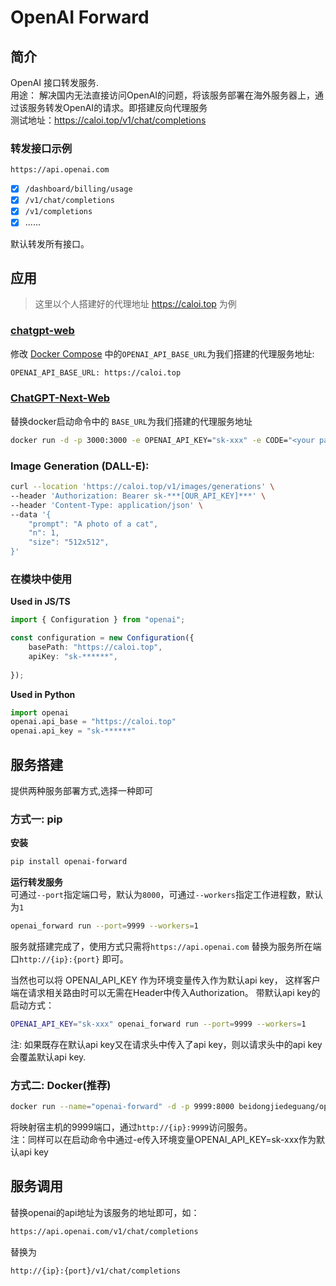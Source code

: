 # OpenAI Forward
## 简介
OpenAI 接口转发服务.   
用途： 
解决国内无法直接访问OpenAI的问题，将该服务部署在海外服务器上，通过该服务转发OpenAI的请求。即搭建反向代理服务  
测试地址：https://caloi.top/v1/chat/completions 

### 转发接口示例
`https://api.openai.com`
- [x] `/dashboard/billing/usage`
- [x] `/v1/chat/completions`
- [x] `/v1/completions`
- [x] ......

默认转发所有接口。

## 应用
> 这里以个人搭建好的代理地址 https://caloi.top 为例
 
### [chatgpt-web](https://github.com/Chanzhaoyu/chatgpt-web)
修改 [Docker Compose](https://github.com/Chanzhaoyu/chatgpt-web#docker-compose) 中的`OPENAI_API_BASE_URL`为我们搭建的代理服务地址:
```bash
OPENAI_API_BASE_URL: https://caloi.top 
```

### [ChatGPT-Next-Web](https://github.com/Yidadaa/ChatGPT-Next-Web)
替换docker启动命令中的 `BASE_URL`为我们搭建的代理服务地址
```bash
docker run -d -p 3000:3000 -e OPENAI_API_KEY="sk-xxx" -e CODE="<your password>" -e BASE_URL="caloi.top" yidadaa/chatgpt-next-web
```

### Image Generation (DALL-E):
```bash
curl --location 'https://caloi.top/v1/images/generations' \
--header 'Authorization: Bearer sk-***[OUR_API_KEY]***' \
--header 'Content-Type: application/json' \
--data '{
    "prompt": "A photo of a cat",
    "n": 1,
    "size": "512x512",
}'
```

### 在模块中使用

**Used in JS/TS**
```typescript
import { Configuration } from "openai";

const configuration = new Configuration({
    basePath: "https://caloi.top",
    apiKey: "sk-******",
    
});
```
**Used in Python**  
```python
import openai
openai.api_base = "https://caloi.top"
openai.api_key = "sk-******"
```

## 服务搭建
提供两种服务部署方式,选择一种即可

### 方式一:  pip
**安装**
```bash
pip install openai-forward
```
**运行转发服务**  
可通过`--port`指定端口号，默认为`8000`，可通过`--workers`指定工作进程数，默认为`1`
```bash
openai_forward run --port=9999 --workers=1
```
服务就搭建完成了，使用方式只需将`https://api.openai.com` 替换为服务所在端口`http://{ip}:{port}` 即可。  

当然也可以将 OPENAI_API_KEY 作为环境变量传入作为默认api key， 这样客户端在请求相关路由时可以无需在Header中传入Authorization。
带默认api key的启动方式：
```bash
OPENAI_API_KEY="sk-xxx" openai_forward run --port=9999 --workers=1
```
注: 如果既存在默认api key又在请求头中传入了api key，则以请求头中的api key会覆盖默认api key.


### 方式二: Docker(推荐) 
```bash
docker run --name="openai-forward" -d -p 9999:8000 beidongjiedeguang/openai-forward:latest 
```
将映射宿主机的9999端口，通过`http://{ip}:9999`访问服务。  
注：同样可以在启动命令中通过-e传入环境变量OPENAI_API_KEY=sk-xxx作为默认api key

## 服务调用
替换openai的api地址为该服务的地址即可，如：
```bash
https://api.openai.com/v1/chat/completions
```
替换为
```bash
http://{ip}:{port}/v1/chat/completions
```

